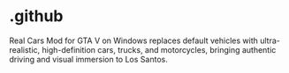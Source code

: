 # .github
Real Cars Mod for GTA V on Windows replaces default vehicles with ultra-realistic, high-definition cars, trucks, and motorcycles, bringing authentic driving and visual immersion to Los Santos.
